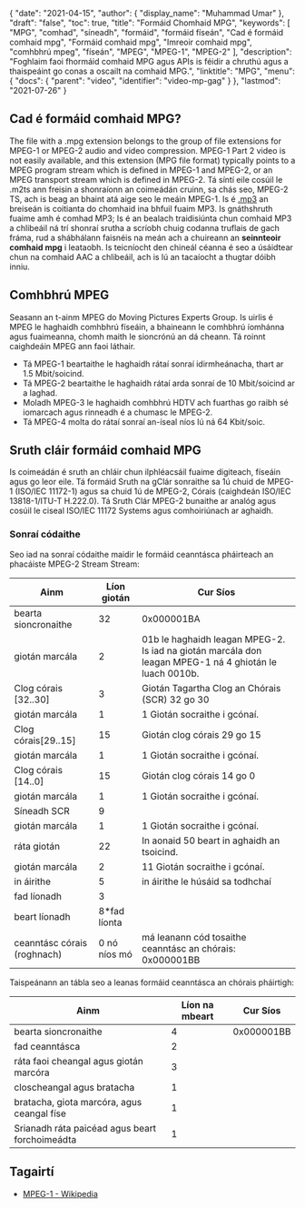 {
  "date": "2021-04-15",
  "author": {
    "display_name": "Muhammad Umar"
},
  "draft": "false",
  "toc": true,
  "title": "Formáid Chomhaid MPG",
  "keywords": [
"MPG",
"comhad",
"síneadh",
"formáid",
"formáid físeán",
"Cad é formáid comhaid mpg",
"Formáid comhaid mpg",
"Imreoir comhaid mpg",
"comhbhrú mpeg",
"físeán",
"MPEG",
"MPEG-1",
"MPEG-2"
],
  "description": "Foghlaim faoi fhormáid comhaid MPG agus APIs is féidir a chruthú agus a thaispeáint go conas a oscailt na comhaid MPG.",
  "linktitle": "MPG",
  "menu": {
    "docs": {
      "parent": "video",
      "identifier": "video-mp-gag"
}
},
  "lastmod": "2021-07-26"
}

## Cad é formáid comhaid MPG? ##

The file with a .mpg extension belongs to the group of file extensions for MPEG-1 or MPEG-2 audio and video compression. MPEG-1 Part 2 video is not easily available, and this extension (MPG file format) typically points to a MPEG program stream which is defined in MPEG-1 and MPEG-2, or an MPEG transport stream which is defined in MPEG-2. Tá síntí eile cosúil le .m2ts ann freisin a shonraíonn an coimeádán cruinn, sa chás seo, MPEG-2 TS, ach is beag an bhaint atá aige seo le meáin MPEG-1. Is é [.mp3](/audio/mp3/) an breiseán is coitianta do chomhaid ina bhfuil fuaim MP3. Is gnáthshruth fuaime amh é comhad MP3; Is é an bealach traidisiúnta chun comhaid MP3 a chlibeáil ná trí shonraí srutha a scríobh chuig codanna truflais de gach fráma, rud a shábhálann faisnéis na meán ach a chuireann an **seinnteoir comhaid mpg** i leataobh. Is teicníocht den chineál céanna é seo a úsáidtear chun na comhaid AAC a chlibeáil, ach is lú an tacaíocht a thugtar dóibh inniu.

## Comhbhrú MPEG ##

Seasann an t-ainm MPEG do Moving Pictures Experts Group. Is uirlis é MPEG le haghaidh comhbhrú físeáin, a bhaineann le comhbhrú íomhánna agus fuaimeanna, chomh maith le sioncrónú an dá cheann.
Tá roinnt caighdeáin MPEG ann faoi láthair.

- Tá MPEG-1 beartaithe le haghaidh rátaí sonraí idirmheánacha, thart ar 1.5 Mbit/soicind.
- Tá MPEG-2 beartaithe le haghaidh rátaí arda sonraí de 10 Mbit/soicind ar a laghad.
- Moladh MPEG-3 le haghaidh comhbhrú HDTV ach fuarthas go raibh sé iomarcach agus rinneadh é a chumasc le MPEG-2.
- Tá MPEG-4 molta do rátaí sonraí an-íseal níos lú ná 64 Kbit/soic.


## Sruth cláir formáid comhaid MPG ##

Is coimeádán é sruth an chláir chun ilphléacsáil fuaime digiteach, físeáin agus go leor eile. Tá formáid Sruth na gClár sonraithe sa 1ú chuid de MPEG-1 (ISO/IEC 11172-1) agus sa chuid 1ú de MPEG-2, Córais (caighdeán ISO/IEC 13818-1/ITU-T H.222.0). Tá Sruth Clár MPEG-2 bunaithe ar analóg agus cosúil le ciseal ISO/IEC 11172 Systems agus comhoiriúnach ar aghaidh.

### Sonraí códaithe ###

Seo iad na sonraí códaithe maidir le formáid ceanntásca pháirteach an phacáiste MPEG-2 Stream Stream:

| Ainm | Líon giotán | Cur Síos |
---|---|---|
| bearta sioncronaithe | 32 | 0x000001BA |
| giotán marcála | 2 | 01b le haghaidh leagan MPEG-2. Is iad na giotán marcála don leagan MPEG-1 ná 4 ghiotán le luach 0010b. |
| Clog córais [32..30] | 3 | Giotán Tagartha Clog an Chórais (SCR) 32 go 30 |
| giotán marcála | 1 | 1 Giotán socraithe i gcónaí. |
| Clog córais[29..15] | 15 | Giotán clog córais 29 go 15 |
| giotán marcála | 1 | 1 Giotán socraithe i gcónaí. |
| Clog córais [14..0] | 15 | Giotán clog córais 14 go 0 |
| giotán marcála | 1 | 1 Giotán socraithe i gcónaí. |
| Síneadh SCR | 9 | |
| giotán marcála | 1 | 1 Giotán socraithe i gcónaí. |
| ráta giotán | 22 | In aonaid 50 beart in aghaidh an tsoicind. |
| giotán marcála | 2 | 11 Giotán socraithe i gcónaí. |
| in áirithe | 5 | in áirithe le húsáid sa todhchaí |
| fad líonadh | 3 | |
| beart líonadh | 8*fad líonta | |
| ceanntásc córais (roghnach) | 0 nó níos mó | má leanann cód tosaithe ceanntásc an chórais: 0x000001BB |

Taispeánann an tábla seo a leanas formáid ceanntásca an chórais pháirtigh:

| Ainm | Líon na mbeart | Cur Síos |
---|---|---|
| bearta sioncronaithe | 4 | 0x000001BB |
| fad ceanntásca | 2 | |
| ráta faoi cheangal agus giotán marcóra | 3 | |
| closcheangal agus bratacha | 1 | |
| bratacha, giota marcóra, agus ceangal físe | 1 | |
| Srianadh ráta paicéad agus beart forchoimeádta | 1 | |


## Tagairtí ##

- [MPEG-1 - Wikipedia](https://en.wikipedia.org/wiki/MPEG-1)



